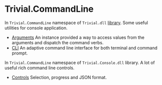 # Trivial.CommandLine

In `Trivial.CommandLine` namespace of `Trivial.dll` [library](../). Some useful utilities for console application.

- [Arguments](./arguments) An instance provided a way to access values from the arguments and dispatch the command verbs.
- [CLI](./console) An adaptive command line interface for both terminal and command prompt.

In `Trivial.CommandLine` namespace of `Trivial.Console.dll` library. A lot of useful rich command line controls.

- [Controls](./controls) Selection, progress and JSON format.
